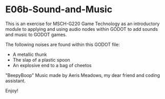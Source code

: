 # E06b-Sound-and-Music

This is an exercise for MSCH-G220 Game Technology as an introductory module to applying and using audio nodes within GODOT to add sounds and music to GODOT games.

The following noises are found within this GODOT file:

- A metallic thunk
- The slap of a plastic spoon
- An explosive end to a bag of cheetos

"BeepyBoop" Music made by Aeris Meadows, my dear friend and coding assistant.


Enjoy!